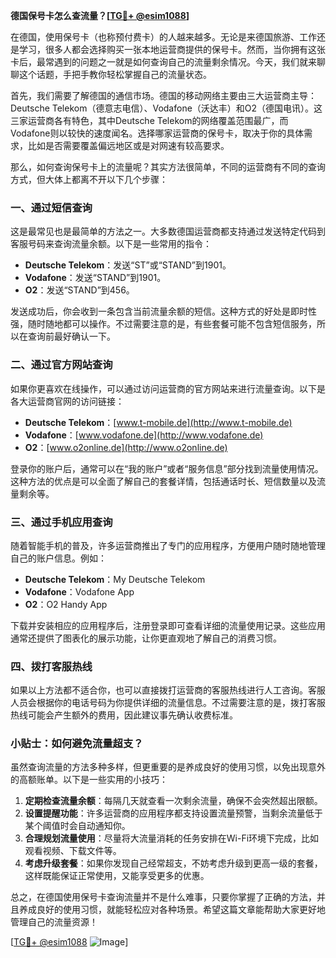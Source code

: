 **德国保号卡怎么查流量？[[TG💪+ @esim1088](https://t.me/s/esim1088)]**

在德国，使用保号卡（也称预付费卡）的人越来越多。无论是来德国旅游、工作还是学习，很多人都会选择购买一张本地运营商提供的保号卡。然而，当你拥有这张卡后，最常遇到的问题之一就是如何查询自己的流量剩余情况。今天，我们就来聊聊这个话题，手把手教你轻松掌握自己的流量状态。

首先，我们需要了解德国的通信市场。德国的移动网络主要由三大运营商主导：Deutsche Telekom（德意志电信）、Vodafone（沃达丰）和O2（德国电讯）。这三家运营商各有特色，其中Deutsche Telekom的网络覆盖范围最广，而Vodafone则以较快的速度闻名。选择哪家运营商的保号卡，取决于你的具体需求，比如是否需要覆盖偏远地区或是对网速有较高要求。

那么，如何查询保号卡上的流量呢？其实方法很简单，不同的运营商有不同的查询方式，但大体上都离不开以下几个步骤：

### 一、通过短信查询

这是最常见也是最简单的方法之一。大多数德国运营商都支持通过发送特定代码到客服号码来查询流量余额。以下是一些常用的指令：

- **Deutsche Telekom**：发送“ST”或“STAND”到1901。
- **Vodafone**：发送“STAND”到1901。
- **O2**：发送“STAND”到456。

发送成功后，你会收到一条包含当前流量余额的短信。这种方式的好处是即时性强，随时随地都可以操作。不过需要注意的是，有些套餐可能不包含短信服务，所以在查询前最好确认一下。

### 二、通过官方网站查询

如果你更喜欢在线操作，可以通过访问运营商的官方网站来进行流量查询。以下是各大运营商官网的访问链接：

- **Deutsche Telekom**：[www.t-mobile.de](http://www.t-mobile.de)
- **Vodafone**：[www.vodafone.de](http://www.vodafone.de)
- **O2**：[www.o2online.de](http://www.o2online.de)

登录你的账户后，通常可以在“我的账户”或者“服务信息”部分找到流量使用情况。这种方法的优点是可以全面了解自己的套餐详情，包括通话时长、短信数量以及流量剩余等。

### 三、通过手机应用查询

随着智能手机的普及，许多运营商推出了专门的应用程序，方便用户随时随地管理自己的账户信息。例如：

- **Deutsche Telekom**：My Deutsche Telekom
- **Vodafone**：Vodafone App
- **O2**：O2 Handy App

下载并安装相应的应用程序后，注册登录即可查看详细的流量使用记录。这些应用通常还提供了图表化的展示功能，让你更直观地了解自己的消费习惯。

### 四、拨打客服热线

如果以上方法都不适合你，也可以直接拨打运营商的客服热线进行人工咨询。客服人员会根据你的电话号码为你提供详细的流量信息。不过需要注意的是，拨打客服热线可能会产生额外的费用，因此建议事先确认收费标准。

### 小贴士：如何避免流量超支？

虽然查询流量的方法多种多样，但更重要的是养成良好的使用习惯，以免出现意外的高额账单。以下是一些实用的小技巧：

1. **定期检查流量余额**：每隔几天就查看一次剩余流量，确保不会突然超出限额。
2. **设置提醒功能**：许多运营商的应用程序都支持设置流量预警，当剩余流量低于某个阈值时会自动通知你。
3. **合理规划流量使用**：尽量将大流量消耗的任务安排在Wi-Fi环境下完成，比如观看视频、下载文件等。
4. **考虑升级套餐**：如果你发现自己经常超支，不妨考虑升级到更高一级的套餐，这样既能保证正常使用，又能享受更多的优惠。

总之，在德国使用保号卡查询流量并不是什么难事，只要你掌握了正确的方法，并且养成良好的使用习惯，就能轻松应对各种场景。希望这篇文章能帮助大家更好地管理自己的流量资源！

[[TG💪+ @esim1088](https://t.me/s/esim1088) ![Image](https://i.postimg.cc/4NQfJmqS/Snipaste-2025-05-13-00-14-12.png)]